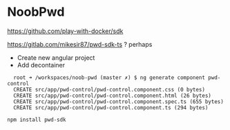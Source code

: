 # NoobPwd

https://github.com/play-with-docker/sdk

https://gitlab.com/mikesir87/pwd-sdk-ts ? perhaps



*  Create new angular project
*  Add decontainer

```
  root ➜ /workspaces/noob-pwd (master ✗) $ ng generate component pwd-control
  CREATE src/app/pwd-control/pwd-control.component.css (0 bytes)
  CREATE src/app/pwd-control/pwd-control.component.html (26 bytes)
  CREATE src/app/pwd-control/pwd-control.component.spec.ts (655 bytes)
  CREATE src/app/pwd-control/pwd-control.component.ts (294 bytes)
```

```
npm install pwd-sdk
```
